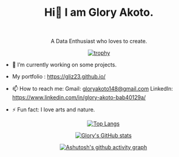 <div align="center">

# Hi👋 I am Glory Akoto.

<br>

A Data Enthusiast who loves to create.

</div>

<div align="center">
  
[![trophy](https://github-profile-trophy.vercel.app/?username=Gliz23&theme=onedark)](https://github.com/Gliz23/github-profile-trophy)

</div>
<!--
*Gliz23/Gliz23* is a ✨ special ✨ repository because its `README.md` (this file) appears on your GitHub profile.
-->

- 🔭 I’m currently working on some projects.

- My portfolio  :   https://gliz23.github.io/

- 📫 How to reach me:
                 Gmail:     gloryakoto148@gmail.com
                 LinkedIn:  https://www.linkedin.com/in/glory-akoto-bab40129a/
- ⚡ Fun fact: I love arts and nature. 

  <div align="center">

  [![Top Langs](https://github-readme-stats.vercel.app/api/top-langs/?username=Gliz23&langs_count=8&layout=compact)](https://github.com/Gliz23/github-readme-stats)

  [![Glory's GitHub stats](https://github-readme-stats.vercel.app/api?username=Gliz23&show_icons=true&theme=radical)](https://github.com/Gliz23/github-readme-stats)

  [![Ashutosh's github activity graph](https://github-readme-activity-graph.vercel.app/graph?username=Gliz23&custom_title=Glory's%20Activity%20Graph&hide_border=true&theme=tokyo-night)](https://github.com/ashutosh00710/github-readme-activity-graph)

  </div>
 
 
